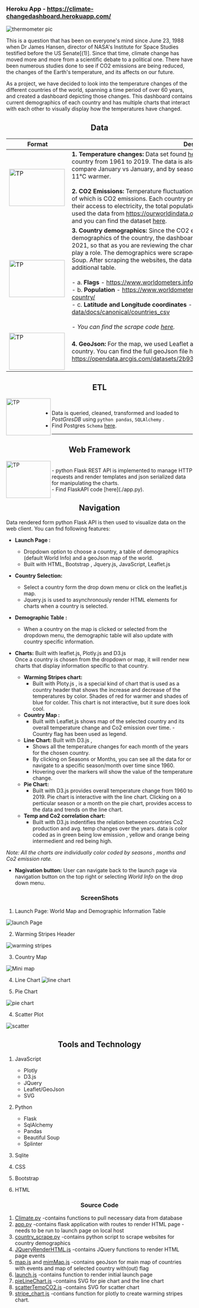 ### Heroku App - https://climate-changedashboard.herokuapp.com/
![thermometer pic](https://github.com/divya-gh/Climate-Interactive-Dashboard/blob/corters22/Images/thermometer%20pic.png)

This is a question that has been on everyone's mind since June 23, 1988 when Dr James Hansen, director of NASA's Institute for Space Studies testified before the US Senate[(1)]. Since that time, climate change has moved more and more from a scientific debate to a political one. There have been numerous studies done to see if CO2 emissions are being reduced, the changes of the Earth's temperature, and its affects on our future. 

As a project, we have decided to look into the temperature changes of the different countries of the world, spanning a time period of over 60 years, and created a dashboard depicting those changes. This dashboard contains current demographics of each country and has multiple charts that interact with each other to visually display how the temperatures have changed.

<h2 align='center'>Data</h2>

|         Format      |        Description       |
| ------------------------------ | ------------- |
| <img src="./static/Image/csv.png" alt="TP" align='left'  width="150" height="100">         |  **1. Temperature changes:** Data set found [here](https://www.kaggle.com/sevgisarac/temperature-change?select=Environment_Temperature_change_E_All_Data_NOFLAG.csv) shows the changes in temperature in each country from 1961 to 2019. The data is also split up into each month, so that you can compare January vs January, and by season. The changes go anywhere from 9&deg;C cooler to 11&deg;C warmer.<br/><br/> **2. CO2 Emissions:** Temperature fluctuations can be caused by many different events, one of which is CO2 emissions. Each country produces different amounts of CO2 dependent on their access to electricity, the total population, the urban population and other factors. We used the data from https://ourworldindata.org/co2-and-other-greenhouse-gas-emissions and you can find the dataset [here](./static/data/CO2_emission.csv). |
|         <img src="./static/Image/webScrape1.png" alt="TP" align='left'  width="150" height="100">                        |   **3. Country demographics:** Since the CO2 emissions can be influenced by the demographics of the country, the dashboard includes current demographics, as of May 2021, so that as you are reviewing the charts, you can see how the demographics might play a role. The demographics were scraped from three different websites using Beautiful Soup. After scraping the websites, the data was pushed into the sqlite database as an additional table.<br><br>- a. __Flags__ - https://www.worldometers.info/geography/flags-of-the-world/<br>- b. __Population__ - https://www.worldometers.info/world-population/population-by-country/<br>-  c. __Latitude and Longitude coordinates__ - https://developers.google.com/public-data/docs/canonical/countries_csv<br><br>-  *You can find the scrape code [here](./country_scrape.py).*  |
|         <img src="./static/Image/Geojson.jpg" alt="TP" align='left'  width="150" height="100">                        |   **4. GeoJson:** For the map, we used Leaflet and geoJson files for the boundaries of the each country. You can find the full geoJson file here https://opendata.arcgis.com/datasets/2b93b06dc0dc4e809d3c8db5cb96ba69_0.geojson.  |

<h2 align='center'>ETL</h2>

<img src="./static/Image/postgresql-logo.png" alt="TP" align='left'  width="120" height="100"> <br/>
- Data is queried, cleaned, transformed and loaded to *PostGresDB* using `python pandas`, `SQLAlchemy` . <br/>
- Find Postgres `Schema` [here](./static/data/climateDB.db.sql).
----
<h2 align='center'>Web Framework</h2>
<img src="./static/Image/flask_api.jpg" alt="TP" align='left'  width="120" height="100"> <br/>
- python Flask REST API is implemented to manage HTTP requests and render templates and json serialized data for manipulating the charts. <br/>
- Find FlaskAPI code [here](./app.py).

<h2 align='center'>Navigation</h2>

Data rendered form python Flask API is then used to visualize data on the web client. You can fnd following features:

- __Launch Page :__  
    - Dropdown option to choose a country, a table of demographics (default World Info) and a geoJson map of the world. 
    - Built with HTML, Bootstrap , Jquery.js, JavaScript, Leaflet.js
               
- __Country Selection:__  
    - Select a country form the drop down menu or click on the leaflet.js map.
    - Jquery.js is used to asynchronously render HTML elements for charts when a country is selected.
 
- __Demographic Table :__ 
    - When a country on the map is clicked or selected from the dropdown menu, the demographic table will also update with country specific information.

- __Charts:__  Built with leaflet.js, Plotly.js and D3.js<br/>
Once a country is chosen from the dropdown or map, it will render new charts that display information specific to that country. 

   - __Warming Stripes chart:__ 
        - Built with Ploty.js , is a special kind of chart that is used as a country header that shows the increase and decrease of the temperatures by color. 
          Shades of red for warmer and shades of blue for colder. This chart is not interactive, but it sure does look cool.
   - __Country Map :__ 
        - Built with Leaflet.js shows map of the selected country and its overall temperature change and Co2 emission over time.
                       - Country flag has been used as legend.
   - __Line Chart:__ Built with D3.js ,        
        - Shows all the temperature changes for each month of the years for the chosen country.
        - By clicking on Seasons or Months, you can see all the data for or navigate to a specific season/month over time since 1960. 
        - Hovering over the markers will show the value of the temperature change.
   - __Pie Chart:__ 
        - Built with D3.js provides overall temperature change from 1960 to 2019. Pie chart is interactive with the line chart. Clicking on a perticular season or 
          a month on the pie chart, provides access to the data and trends on the line chart.
   - __Temp and Co2 correlation chart:__ 
        - Built with D3.js indentifies the relation between countries Co2 production and avg. temp changes over the years. data is color coded as in green being low emission ,
          yellow and orange being intermedient and red being high.
        
*Note: All the charts are individually color coded by seasons , months and Co2 emission rate.*

- __Nagivation button:__ User can navigate back to the launch page via navigation button on the top right or selecting *World Info* on the drop down menu.
  
  
<h3 align='center'>ScreenShots</h3>

1. Launch Page: World Map and Demographic Information Table

![launch Page](https://github.com/divya-gh/Climate-Interactive-Dashboard/blob/main/static/Image/screenshot-minimap.PNG)

2. Warming Stripes Header

![warming stripes](https://github.com/divya-gh/Climate-Interactive-Dashboard/blob/main/static/Image/screenshot-warming-stripes.PNG)

3. Country Map

![Mini map](https://github.com/divya-gh/Climate-Interactive-Dashboard/blob/main/static/Image/screenshot-minimap.PNG)

4. Line Chart
![line chart](https://github.com/divya-gh/Climate-Interactive-Dashboard/blob/main/static/Image/screenshot-line-chart.PNG)

5. Pie Chart

![pie chart](https://github.com/divya-gh/Climate-Interactive-Dashboard/blob/main/static/Image/screenshot-piechart.PNG)

4. Scatter Plot

![scatter](https://github.com/divya-gh/Climate-Interactive-Dashboard/blob/main/static/Image/screenshot-scatter-chart.PNG)


<h2 align='center'>Tools and Technology</h2>

1. JavaScript
 
    + Plotly
    + D3.js
    + JQuery
    + Leaflet/GeoJson
    + SVG

2. Python

    + Flask
    + SqlAlchemy
    + Pandas
    + Beautiful Soup
    + Splinter

3. Sqlite
4. CSS
5. Bootstrap
6. HTML


<h3 align='center'>Source Code</h3>

1. [Climate.py](https://github.com/divya-gh/Climate-Interactive-Dashboard/blob/main/climate.py)
    -contains functions to pull necessary data from database
2. [app.py](https://github.com/divya-gh/Climate-Interactive-Dashboard/blob/main/app.py)
    -contains flask application with routes to render HTML page
    -needs to be run to launch page on local host
3. [country_scrape.py](https://github.com/divya-gh/Climate-Interactive-Dashboard/blob/main/country_scrape.py)
    -contains python script to scrape websites for country demographics
4. [JQueryRenderHTML.js](https://github.com/divya-gh/Climate-Interactive-Dashboard/blob/main/static/js/JQueryRenderHTML.js)
    -contains JQuery functions to render HTML page events
5. [map.js](https://github.com/divya-gh/Climate-Interactive-Dashboard/blob/main/static/js/map.js) and [mimMap.js](https://github.com/divya-gh/Climate-Interactive-Dashboard/blob/main/static/js/mimMap.js)
    -contains geoJson for main map of countries with events and map of selected country with(out) flag
6. [launch.js](https://github.com/divya-gh/Climate-Interactive-Dashboard/blob/main/static/js/launch.js)
    -contains function to render initial launch page
7. [pieLineChart.js](https://github.com/divya-gh/Climate-Interactive-Dashboard/blob/main/static/js/pieLineChart.js)
    -contains SVG for pie chart and the line chart
8. [scatterTempCO2.js](https://github.com/divya-gh/Climate-Interactive-Dashboard/blob/main/static/js/scatterTempCO2.js)
    -contains SVG for scatter chart
9. [stripe_chart.js](https://github.com/divya-gh/Climate-Interactive-Dashboard/blob/main/static/js/stripe_chart.js)
    -contians function for plotly to create warming stripes chart.




